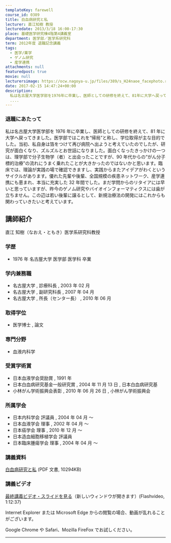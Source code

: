 ```yaml
---
templateKey: farewell
course_id: 0389
title: 白血病研究と私
lecturer: 直江知樹 教授
lecturedate: 2013/3/18 16:00-17:30
place: 基礎医学研究棟4階第4講義室
department: 医学部／医学系研究科
term: 2012年度 退職記念講義
tags:
  - 医学/薬学
  - ゲノム研究
  - 産学連携
attachments: null
featuredpost: true
movie: null
lecturersimage: https://ocw.nagoya-u.jp/files/389/s_H24naoe_facephoto.resize.jpg
date: 2017-02-15 14:47:24+00:00
description:
  私は名古屋大学医学部を1976年に卒業し、医師としての研修を終えて、81年に大学へ戻ってきました。医学部ではこれを“帰局”と称し、学位取得が主な目的でした。当初、私自身は箔をつけて再び病院へ出ようと考えていたのでしたが、研究が面白くなり、ズルズルとお世話になりました。面白くなったきっかけの一つは、理学部で分子生物学（者）と出会ったことですが、90年代からの“がん分子標的治療”の流れにうまく乗れ
  ....
---
```


### 退職にあたって

私は名古屋大学医学部を 1976 年に卒業し、医師としての研修を終えて、81 年に大学へ戻ってきました。医学部ではこれを“帰局”と称し、学位取得が主な目的でした。当初、私自身は箔をつけて再び病院へ出ようと考えていたのでしたが、研究が面白くなり、ズルズルとお世話になりました。面白くなったきっかけの一つは、理学部で分子生物学（者）と出会ったことですが、90 年代からの“がん分子標的治療”の流れにうまく乗れたことが大きかったのではないかと思います。臨床では、理論が実践の場で確認できますし、実践からまたアイデアがわくというサイクルがあります。優れた先輩や後輩、全国規模の疾患ネットワーク、産学連携にも恵まれ、本当に充実した 32 年間でした。まだ学問からのリタイアには早いと思っていますが、昨今のゲノム研究やバイオインフォーマティクスには歯が立ちません。この辺は若い後輩に譲るとして、新規治療法の開発にはこれからも関わっていきたいと考えています。

## 講師紹介

直江 知樹（なおえ・ともき）医学系研究科教授

### 学歴

- 1976 年 名古屋大学 医学部 医学科 卒業

### 学内兼務職

- 名古屋大学 , 診療科長 , 2003 年 02 月
- 名古屋大学 , 副研究科長 , 2007 年 04 月
- 名古屋大学 , 所長（センター長） , 2010 年 06 月

### 取得学位

- 医学博士 , 論文

### 専門分野

- 血液内科学

### 受賞学術賞

- 日本血液学会奨励賞 , 1991 年
- 日本白血病研究基金一般研究賞 , 2004 年 11 月 13 日 , 日本白血病研究基
- 小林がん学術振興会表彰 , 2010 年 06 月 26 日 , 小林がん学術振興会

### 所属学会

- 日本内科学会 評議員 , 2004 年 04 月 〜
- 日本血液学会 理事 , 2002 年 04 月 〜
- 日本癌学会 理事 , 2010 年 12 月 〜
- 日本造血細胞移植学会 評議員
- 日本臨床腫瘍学会 理事 , 2004 年 04 月 〜

### 講義資料

[白血病研究と私](https://ocw.nagoya-u.jp/files/389/H24naoeLL_materials_af.pdf) (PDF 文書, 10294KB)

### 講義ビデオ

[最終講義ビデオ・スライドを見る](https://ocw.nagoya-u.jp/resource/2012_lastlecture_naoe/)（新しいウィンドウが開きます）(Flashvideo, 1:12:37)

Internet Explorer または Microsoft Edge からの閲覧の場合、動画が乱れることがございます。

Google Chrome や Safari、Mozilla FireFox でお試しください。

---
